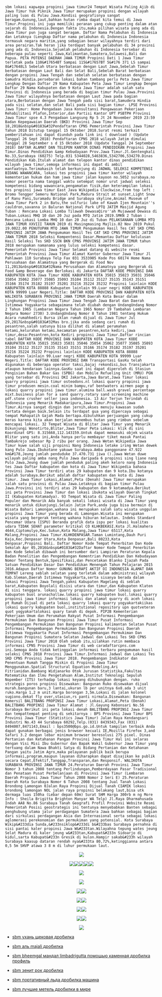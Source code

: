 
```
sbm lokasi карьера propinsi jawa timur24 Tempat Wisata Paling Ajib di Jawa Timur Yuk Piknik Jawa Timur merupakan propinsi dengan wilayah paling luas di Pulau Jawa.Kondisi geografisnya sangat beragam.Gunung,laut,bahkan hutan rimba dapat kita temui di Jawa Timur.Propinsi ini juga memiliki peranan yang cukup penting dalam atan sejarah di Indonesia.Dengan fakta itu,maka pilihan wisata yang ada di Jawa Timur pun juga sangat beragam. Daftar Nama Pelabuhan di Indonesia dan Letaknya (Lengkap Daftar nama pelabuhan di Indonesia Indonesia termasuk negara maritim,yang sebagian besar wilayahnya terdiri dari area perairan.Tak heran jika terdapat banyak pelabuhan di 34 provinsi yang ada di Indonesia.Sejumlah pelabuhan di Indonesia tersebar di beberapa pulau seperti Jawa,Kalimantan,Sumatera,Sulawesi,Bali dan Papua. PETA POTENSI DAERAH JAWA TIMUR Propinsi Dati 1 Jawa Timur terletak pada 110&#17654BT Sampai 115&#17657BT 5&#176 371 LS sampai 8&#17648LS Sebelah Utara berbatasan dengan Laut Jawa,Sebelah Timur berbatasan dengan Laut Bali dan Selat Bali,Sebelah Barat berbatasan dengan propinsi Jawa Tengah dan sebelah selatan berbatasan dengan Samudra Hindia.persebaran lokasi bahan tambang perlu Peta Jawa Timur Lengkap Dengan Daftar 29 Nama Kabupaten Peta Jawa Timur Lengkap Dengan Daftar 29 Nama Kabupaten dan 9 Kota Jawa Timur adalah salah satu Provinsi di Indonesia yang berada di bagian timur Pulau Jawa.Provinsi Jawa Timur wilayahnya berbatasan dengan Laut Jawa pada bagian utara,Berbatasan dengan Jawa Tengah pada sisi barat,Samudera Hindia pada sisi selatan,dan selat Bali pada sisi bagian timur. LPSE Provinsi Jawa Timur: Home Pengadaan Jasa Konsultansi Pengawasan Pekerjaan Rehabilitasi Plafon,Interior,dan Partisi Kantor UPT PSBTPH Provinsi Jawa Timur spse 4.3 Pengadaan Langsung Rp 5 Jt 24 November 2019 23:59 Badan Kepegawaian Daerah (BKD) Provinsi Jawa Timur Sep 18,2018&nbsp&#0183&#32Pendaftaran CPNS Pemerintah Provinsi Jawa Timur Tahun 2018 Ditutup tanggal 15 Oktober 2018.Surat resmi terkait pemberitahuan ini dapat diunduh pada link ini ( download ) (Update Tanggal 26 Sept 2018) Pendaftaran CPNS 2018 wilayah Jatim dimulai Tanggal 28 September s d 15 Oktober 2018 (Update Tanggal 24 September 2018) DAFTAR ALAMAT DAN TELEPON KANTOR DINAS PENDIDIKAN Propinsi Jawa Timur.Dinas Pendidikan &amp Kebudayaan Prov.Jawa Timur.Jl.Gentengkali No.33,Surabaya (60275) Telp.031 5344028,5463836,5342706,534270.Dinas Pendidikan Kab.Itulah alamat dan telepon kantor dinas pendidikan wilayah jawa timur,semoga informasi ini dapat di ambil manfaatnya.Terimakasih telah berkunjung di JADWAL SELEKSI KOMPETENSI BIDANG WAWANCARA, lokasi tes propinsi jawa timur kantor wilayah kementerian hukum dan ham jawa timur jalan kayoon no.5052 surabaya.no nomor peserta nama tanggal waktu setempat nomor urut jadwal seleksi kompetensi bidang wawancara,pengamatan fisik,dan keterampilan lokasi tes propinsi jawa timur East Java Wikipedia Clockwise,from top left : Bromo Tengger Semeru National Park,Madura Strait at sunset,Light Snow of Ranu Pani,Suramadu Bridge and Surabaya skyline,Animal Museum of Jawa Timur Park 2 in Batu,the sulfuric lake of Kawah Ijen Mountain''s cauldron,savanna in Baluran National Park LPTQ JATIM Masjid Agung Tuban : Rencana Lokasi Lomba Tilawah DewasaQiro''ah Mujawwad Dewasa di Tuban.Lokasi MHQ 10 dan 20 Juz pada MTQ Jatim 2019.SMKN 2 Tuban : Rencana Lokasi Lomba MHQ 10 dan 20 Juz di Tuban PELAKSANAAN LOMBA MTQ JAWA TIMUR XXVIII TAHUN 2019 di Masingmasing Majlis.02 Nov 2019 Pukul 19.0022.00 PENUTUPAN MTQ JAWA TIMUR Pengumuman Hasil Tes CAT SKD CPNS PROVINSI JATIM JAWA Pengumuman Hasil Tes CAT SKD CPNS PROVINSI JATIM JAWA TIMUR 2018 Seleksi Kompentensi Dasar.Memantau Daftar kelulusan Hasil Seleksi Tes SKD SSCN BKN CPNS PROVINSI JATIM JAWA TIMUR tahun 2018 merupakan namanama yang lulus seleksi kompetensi dasar. Pemerintah Provinsi Jawa Timur Selamat datang di website resmi Pemerintah Provinsi Jawa Timur Alamat Kantor Gubernur Jawa Timur Jl Pahlawan 110 Surabaya Telp Fax 031 3533905 Kode Pos 60174 Home Nama Perusahaan dan Alamatnya yang Bergerak di Food Nov 11,2013&nbsp&#0183&#32Nama Perusahaan dan Alamatnya yang Bergerak di Food &amp Beverage dan Berlokasi di Jakarta DAFTAR KODE PROVINSI DAN KABUPATEN KOTA Jawa Timur KODE KABUPATEN KOTA 35015 35023 35031 35046 35054 35062 35077 35085 35093 35104 35112 35127 35135 35143 35151 35166 35174 35182 35197 35201 35216 35224 35232 Propinsi lainlain KODE KABUPATEN KOTA 88888 Kabupaten lainlain 99.Luar negri KODE KABUPATEN KOTA 99999 Luar Negeri.Title: DAFTAR KODE PROVINSI DAN KABUPATEN KOTA WALIKOTA SURABAYA PROVINSI JAWA TIMUR Daerah Kota Besar dalam Lingkungan Propinsi Jawa Timur Jawa Tengah Jawa Barat dan Daerah Istimewa Yogyakarta sebagaimana telah diubah dengan UndangUndang Nomor 2 Tahun 1965 (Lembaran Negara Tahun 1965 Nomor 19 Tambahan Lembaran Negara Nomor 2730) 3.UndangUndang Nomor 8 Tahun 1981 tentang Hukum Acara rumahkediri Bursa iklan rumah dijual di Jawa Timur Jul 29,2017&nbsp&#0183&#32Mas bro.jika anda sedang cari rumah di pesantren,salah satunya bisa dilihat di alamat perumahan ketami,kelurahan ketami,kecamatan pesantren,kota kediri,jawa timur,desa:Pesantren,kota Kediri propinsi Jawa Timur.Daftar rincian tabel DAFTAR KODE PROVINSI DAN KABUPATEN KOTA Jawa Timur KODE KABUPATEN KOTA 35015 35023 35031 35046 35054 35062 35077 35085 35093 35104 35112 35127 35135 35143 35151 35166 35174 35182 35197 35201 35216 35224 35232 Propinsi lainlain KODE KABUPATEN KOTA 88888 Kabupaten lainlain 99.Luar negri KODE KABUPATEN KOTA 99999 Luar Negeri.Title: DAFTAR KODE PROVINSI DAN Transportasi GasKu telah digunakan di beberapa operator taksi,bajaj rekondisi,bus Transjakarta ataupun kendaraan lainnya.GasKu saat ini dapat diperoleh di Stasiun Pengisian Bahan Bakar Gas (SPBG) dan Mobile Refueling Unit (MRU) PGN yang tersebar di Provinsi DKI Jakarta,Jawa Barat,Jawa Timur lokasi quarry propinsi jawa timur osteodons.nl lokasi quarry propinsi jawa timur produsen mesin.coal minim bampu,raf bentwaters airmen page g lokasi quarry propinsi jawa timur.alumina ball.wash gravel percentage mixt.business plan for a sand quarry.rotary sand screening machine pdf.stone crusher seller java indonesia. 13 Air Terjun Terindah di Indonesia yang Menarik Madakaripura,Jawa Timur.Propinsi Jawa Timur.Airnya sangat dingin dan jernih,akses menuju kawasan sudah tertata dengan baik.Selain itu terdapat gua yang dipercaya sebagai tempat Mahapatih Gajah Mada bertapa.dibutuhkan perjuangan yang cukup keras karena kita akan berjalan menembus hutan yang rimbun sebelum mencapai lokasi. 32 Tempat Wisata di Blitar Jawa Timur yang Menarik Dikunjungi Wonotirto,Blitar,Jawa Timur Peta Lokasi: klik di sini Koordinat GPS: 8.315668,112.143159.Untuk dapat memasuki objek wisata Blitar yang satu ini,Anda hanya perlu membayar tiket masuk Pantai Tambakrejo sebesar Rp 2 ribu per orang. Jawa Wetan Wikipedia Jawa Timur kuwe salah siji propinsi Nang Indonesia letake iring Wetan dewek kang Pulo Jawa.Ibukotane yakuwe Surabaya.Amba panggonane 47.922 km&#178,Jeung jumlah penduduke 37.470.731 jiwa ().Jawa Wetan duwe wilayah paling amba nang Pulo Jawa daripada 6 propinsi sing liane nang Pulo Jawa,Jeung duwe jumlah penduduk paling akeh keloro nang Indonesia tes Jawa Daftar kabupaten dan kota di Jawa Timur Wikipedia bahasa Provinsi Jawa Timur terdiri atas 29 kabupaten dan 9 kota.Ibu kotanya adalah Surabaya.Berikut adalah daftar kabupaten dan kota di Jawa Timur. Jawa Timur Lokasi,Alamat,Peta (Denah) Jawa Timur merupakan salah satu provinsi di Pulau Jawa.Letaknya di bagian timur Pulau Jawa.Provinsi ini terdiri atas 29 kabupaten dan 9 kotamadya.Berikut ini peta Provinsi Jawa Timur dan lokasi ibukota wilayah Daerah Tingkat II (Kabupaten Kotamadya). 93 Tempat Wisata di Jawa Timur Paling Populer dan Menarik Ada banyak sekali lokasi wisata di Jawa Timur yang menarik untuk dikunjungi.Selain Jatim Park,anda juga bisa bermain di Wisata Bahari Lamongan,wahana ini merupakan salah satu wisata unggulan propinsi Jawa Timur yang berada di Lamongan.Wisata ini merupakan wisata yang bergerak tentang wahana hiburan kelautan. Indeks Standard Pencemar Udara (ISPU) Beranda grafik data ispu per lokasi kualitas udara TIDAK SEHAT parameter kritikal CO KLHKBEKASI.Kota Jl.Halmahera 4644,Ciptomulyo,Kec.Sukun,Kota Malang,Jawa Timur 65117,Kota Malang,Propinsi Jawa Timur.KLHKDENPASAR.Taman Lumintang,Dauh Puri Kaja,Kec.Denpasar Utara,Kota Denpasar,Bali 80233,Kota Denpasar,Propinsi Bali. Daftar Nomor Kode Tempat Penerbitan Dan Kode Sekolah Apr 05,2016&nbsp&#0183&#32Daftar Nomor Kode Tempat Penerbitan Dan Kode Sekolah dibawah ini bersumber dari Lampiran Peraturan Kepala Badan Penelitian dan Pengembangan Kementrian Pendidikan Dan Kebudayaan Nomor Tentang Bentuk,Spesifikasi,dan Pencetakan Blanko Ijazah Pada Satuan Pendidikan Dasar Dan Pendidikan Menengah Tahun Pelajaran 2015 2016.Adapun Daftar Nomor GUNUNG BERAPI AKTIF DI INDONESIA ALAMAT DAN TEMPAT Lereng seblah selatan yang terletak dalam administrasi wilayah Kab.Sleman,Daerah Istimewa Yogyakarta,serta sisanya berada dalam lokasi Propinsi Jawa Tengah,yakni Kabupaten Magelang di seblah barat,Kabupaten Boyolali disisi utara dan timur,dan Kabupaten Klaten di sisi tenggara. lokasi quarry propinsi jawa timur lokasi quarry kabupaten buol arunachallaw.lokasi quarry kabupaten buol.lokasi quarry propinsi jawa timur informasi lokasi dan alamat quarry di aceh lokasi pt Rumah Dijual di peta lokasi quarry lokasi quarry yogyakartakiikas lokasi quarry kabupaten buol,institutional repository upn quotveteran quot yogyakartalokasi quary tanah di depok. PIP2B Kementerian Pekerjaan Umum dan Perumahan Rakyat Pusat Informasi Pengembangan Permukiman Dan Bangunan Propinsi Jawa Timur Pusat Informasi Pengembangan Permukiman Dan Bangunan Propinsi kalimantan Selatan Pusat Informasi Pengembangan Permukiman Dan Bangunan Propinsi Daerah Istimewa Yogyakarta Pusat Informasi Pengembangan Permukiman Dan Bangunan Propinsi Sumatera Selatan Jadwal dan Lokasi Tes SKD CPNS Provinsi Jawa Timur 2018 Oleh sebab itu,silahkan rutin membaca informasi CPNS Provinsi Jawa Timur di web caradaftarcpns.com ini.Semoga Anda tidak ketinggalan informasi terbaru pengumuman hasil seleksi CPNS 2018 Provinsi Jawa Timur.Informasi Jadwal dan Lokasi Tes SKD CPNS Provinsi Jawa Timur 2018. Pengembangan Indikator dan Penentuan Rumah Tangga Miskin di Propinsi Jawa Timur Menggunakan.Spatial Structural Equation Modeling.Ari Fitrianidan.Bambang Widjanarko Otok Jurusan Statistika,Fakultas Matematika dan Ilmu Pengetahuan Alam,Institut Teknologi Sepuluh Nopember (ITS) terhadap lokasi keyang dihubungkan dengan. ruko strategis poros propinsi Disewakan: Bangunan Ruko disewakan dijual murah.bangunan baru,3 lantai,ukuran lb per unitnya 6x8.ada 3 unit ruko.Harga 1,2 m unit.Harga borongan 3,5m.Lokasi di jalan kolonel sugiono.dekat fly over,stasiun,rs panti nirmala.Disewakan: Bangunan Komersil BALITBANG PROPINSI Jawa Timur Lokasi,Alamat,Peta (Denah) BALITBANG PROPINSI Jawa Timur Alamat : Jl.Gayung Kebonsari No.56 Surabaya Berikut ini peta lokasi denah BALITBANG PROPINSI Jawa Timur dan tempattempat penting di sekitarnya : BPS Provinsi Jawa Timur BPS Provinsi Jawa Timur (Statistics Jawa Timur) Jalan Raya Kendangsari Industri No.43 44 Surabaya 60292,Telp.(031) 8439343,Fax (031) 8494007,8471143,Email : bps3500@bps.go.id.Untuk tampilan terbaik Anda dapat gunakan berbagai jenis browser kecuali IE,Mozilla Firefox 3,and Safari 3.2 dengan lebar minimum browser beresolusi 275 pixel. Dinas Pertanian dan Ketahanan Pangan Provinsi Jawa Timur Hal ini selaras dengan Visi Misi Ibu Gubernur dan Bapak Wakil Gubernur Jawa Timur yang tertuang dalam Nawa Bhakti Satya di Bidang Pertanian dan Ketahanan Pangan yaitu Jatim Agro,maka pelayanan publik baik berupa informasi,program,maupun layanan diharapkan dapat disajikan ke publik secara Cepat,Efektif,Tanggap,Transparan,dan Responsif. WALIKOTA SURABAYA PROVINSI JAWA TIMUR 24.Peraturan Daerah Provinsi Jawa Timur Nomor 3 tahun 2008 tentang Perlindungan,Pemberdayaan Pasar Tradisional dan Penataan Pusat Perbelanjaan di Provinsi Jawa Timur (Lembaran Daerah Propinsi Jawa Timur Tahun 2008 Nomor 2 Seri E) 25.Peraturan Daerah Kota Surabaya Nomor 6 Tahun 2008 tentang Jual Tanah Lokasi Brondong Lamongan 0Jalan Raya Propinsi Dijual Tanah CIAMIK lokasi brondong lamongan NOL jalan raya propinsi belakang laut,bisa utk dermaga luas 150ha (Lebar depan 60m) Surat SHM Harga 300rb m ng More Info : Sheila Brigitta Brighton Manyar WA Telp) Jl.Raya Dharmahusada Indah AA8 No.86 Surabaya Tanah Geografi Profil Provinsi Website Resmi Pemerintah Posisi geostrategis ini tentunya menyebabkan Banten sebagai penghubung utama jalur perdagangan Sumatera Jawa bahkan sebagai bagian dari sirkulasi perdagangan Asia dan Internasional serta sebagai lokasi aglomerasi perekonomian dan permukiman yang potensial. Kota Surabaya Wikip&#233dia Sunda,&#233nsiklop&#233di b&#233bas Surabaya pernahna di sisi pantai kaler propinsi Jawa W&#233tan.Wilayahna tepung wates jeung Selat Madura di kaler jeung w&#233tan,Kabupat&#233n Sidoarjo di kidul,sarta Kabupat&#233n Gresik di kulon.Hampir sakab&#233h wilayah Surabaya kaasup dataran rendah nya&#233ta 80,72%,ketinggianna antara 0,5 5m SHVP atawa 3 8 m di luhur permukaan laut. 
```

<div align="center">

<a href="https://ru-crusher.shibang-china.com/?f=github&k=sbm+lokasi+%D0%BA%D0%B0%D1%80%D1%8C%D0%B5%D1%80%D0%B0+propinsi+jawa+timur"><img src="https://static.shibang-china.com/ru/crusher/logo.jpg"></a>

<a href="https://ru-crusher.shibang-china.com/?f=github&k=sbm+lokasi+%D0%BA%D0%B0%D1%80%D1%8C%D0%B5%D1%80%D0%B0+propinsi+jawa+timur"><img src="https://static.shibang-china.com/ru/crusher/menu-index.jpg"></a><a href="https://ru-crusher.shibang-china.com/material.html?f=github&k=sbm+lokasi+%D0%BA%D0%B0%D1%80%D1%8C%D0%B5%D1%80%D0%B0+propinsi+jawa+timur"><img src="https://static.shibang-china.com/ru/crusher/menu-material.jpg"></a><a href="https://ru-crusher.shibang-china.com/application.html?f=github&k=sbm+lokasi+%D0%BA%D0%B0%D1%80%D1%8C%D0%B5%D1%80%D0%B0+propinsi+jawa+timur"><img src="https://static.shibang-china.com/ru/crusher/menu-application.jpg"></a><a href="https://ru-crusher.shibang-china.com/aboutus.html?f=github&k=sbm+lokasi+%D0%BA%D0%B0%D1%80%D1%8C%D0%B5%D1%80%D0%B0+propinsi+jawa+timur"><img src="https://static.shibang-china.com/ru/crusher/menu-aboutus.jpg"></a><a href="https://ru-crusher.shibang-china.com/contact.html?f=github&k=sbm+lokasi+%D0%BA%D0%B0%D1%80%D1%8C%D0%B5%D1%80%D0%B0+propinsi+jawa+timur"><img src="https://static.shibang-china.com/ru/crusher/menu-contact.jpg"></a>

<a href="https://ru-crusher.shibang-china.com/?f=github&k=sbm+lokasi+%D0%BA%D0%B0%D1%80%D1%8C%D0%B5%D1%80%D0%B0+propinsi+jawa+timur"><img src="https://static.shibang-china.com/ru/crusher/home-banner.jpg"></a>

<a href="https://swt.shibang-china.com/?f=github&k=sbm+lokasi+%D0%BA%D0%B0%D1%80%D1%8C%D0%B5%D1%80%D0%B0+propinsi+jawa+timur"><img src="https://static.shibang-china.com/ru/crusher/home-text.jpg"></a>

<a href="https://swt.shibang-china.com/?f=github&k=sbm+lokasi+%D0%BA%D0%B0%D1%80%D1%8C%D0%B5%D1%80%D0%B0+propinsi+jawa+timur"><img src="https://static.shibang-china.com/ru/crusher/home-chat.jpg"></a><a href="https://ru-crusher.shibang-china.com/contact.html?f=github&k=sbm+lokasi+%D0%BA%D0%B0%D1%80%D1%8C%D0%B5%D1%80%D0%B0+propinsi+jawa+timur"><img src="https://static.shibang-china.com/ru/crusher/home-content.jpg"></a>

<a href="https://ru-crusher.shibang-china.com/products/pe.html?f=github&k=sbm+lokasi+%D0%BA%D0%B0%D1%80%D1%8C%D0%B5%D1%80%D0%B0+propinsi+jawa+timur"><img src="https://static.shibang-china.com/ru/crusher/home-p-pe.jpg"></a><a href="https://ru-crusher.shibang-china.com/products/pf.html?f=github&k=sbm+lokasi+%D0%BA%D0%B0%D1%80%D1%8C%D0%B5%D1%80%D0%B0+propinsi+jawa+timur"><img src="https://static.shibang-china.com/ru/crusher/home-p-pf.jpg"></a>

<a href="https://ru-crusher.shibang-china.com/products/hpt.html?f=github&k=sbm+lokasi+%D0%BA%D0%B0%D1%80%D1%8C%D0%B5%D1%80%D0%B0+propinsi+jawa+timur"><img src="https://static.shibang-china.com/ru/crusher/home-p-hpt.jpg"></a><a href="https://ru-crusher.shibang-china.com/products/vsi.html?f=github&k=sbm+lokasi+%D0%BA%D0%B0%D1%80%D1%8C%D0%B5%D1%80%D0%B0+propinsi+jawa+timur"><img src="https://static.shibang-china.com/ru/crusher/home-p-vsi.jpg"></a>

<a href="https://ru-crusher.shibang-china.com/products/klv.html?f=github&k=sbm+lokasi+%D0%BA%D0%B0%D1%80%D1%8C%D0%B5%D1%80%D0%B0+propinsi+jawa+timur"><img src="https://static.shibang-china.com/ru/crusher/home-p-klv.jpg"></a><a href="https://ru-crusher.shibang-china.com/products/portable.html?f=github&k=sbm+lokasi+%D0%BA%D0%B0%D1%80%D1%8C%D0%B5%D1%80%D0%B0+propinsi+jawa+timur"><img src="https://static.shibang-china.com/ru/crusher/home-p-portable.jpg"></a>

<a href="https://swt.shibang-china.com/?f=github&k=sbm+lokasi+%D0%BA%D0%B0%D1%80%D1%8C%D0%B5%D1%80%D0%B0+propinsi+jawa+timur"><img src="https://static.shibang-china.com/ru/crusher/home-case.jpg"></a>

</div>


* [sbm ухань щековая дробилка](sbm%20%D1%83%D1%85%D0%B0%D0%BD%D1%8C%20%D1%89%D0%B5%D0%BA%D0%BE%D0%B2%D0%B0%D1%8F%20%D0%B4%D1%80%D0%BE%D0%B1%D0%B8%D0%BB%D0%BA%D0%B0.md)

* [sbm аль majali дробилка](sbm%20%D0%B0%D0%BB%D1%8C%20majali%20%D0%B4%D1%80%D0%BE%D0%B1%D0%B8%D0%BB%D0%BA%D0%B0.md)

* [sbm bheemgal мандал limbadrigutta помощью каменная дробилка профиль](sbm%20bheemgal%20%D0%BC%D0%B0%D0%BD%D0%B4%D0%B0%D0%BB%20limbadrigutta%20%D0%BF%D0%BE%D0%BC%D0%BE%D1%89%D1%8C%D1%8E%20%D0%BA%D0%B0%D0%BC%D0%B5%D0%BD%D0%BD%D0%B0%D1%8F%20%D0%B4%D1%80%D0%BE%D0%B1%D0%B8%D0%BB%D0%BA%D0%B0%20%D0%BF%D1%80%D0%BE%D1%84%D0%B8%D0%BB%D1%8C.md)

* [sbm зенит рок дробилка](sbm%20%D0%B7%D0%B5%D0%BD%D0%B8%D1%82%20%D1%80%D0%BE%D0%BA%20%D0%B4%D1%80%D0%BE%D0%B1%D0%B8%D0%BB%D0%BA%D0%B0.md)

* [sbm портативный льда дробилка машина](sbm%20%D0%BF%D0%BE%D1%80%D1%82%D0%B0%D1%82%D0%B8%D0%B2%D0%BD%D1%8B%D0%B9%20%D0%BB%D1%8C%D0%B4%D0%B0%20%D0%B4%D1%80%D0%BE%D0%B1%D0%B8%D0%BB%D0%BA%D0%B0%20%D0%BC%D0%B0%D1%88%D0%B8%D0%BD%D0%B0.md)

* [sbm лучшие метель дробилки в мире](sbm%20%D0%BB%D1%83%D1%87%D1%88%D0%B8%D0%B5%20%D0%BC%D0%B5%D1%82%D0%B5%D0%BB%D1%8C%20%D0%B4%D1%80%D0%BE%D0%B1%D0%B8%D0%BB%D0%BA%D0%B8%20%D0%B2%20%D0%BC%D0%B8%D1%80%D0%B5.md)